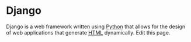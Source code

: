 # Django

Django is a web framework written using [Python](/wiki/Python) that allows for the design of web applications that generate [HTML](/wiki/HTML) dynamically. Edit this page.
